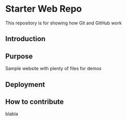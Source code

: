 # Starter Web Repo

This repository is for showing how Git and GitHub work


## Introduction

## Purpose

Sample website with plenty of files for demos

## Deployment

## How to contribute

blabla